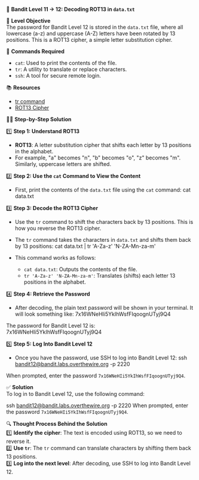 🏁 **Bandit Level 11 -> 12: Decoding ROT13 in `data.txt`**

🎯 **Level Objective**  
The password for Bandit Level 12 is stored in the `data.txt` file, where all lowercase (a-z) and uppercase (A-Z) letters have been rotated by 13 positions. This is a ROT13 cipher, a simple letter substitution cipher.

🔧 **Commands Required**

- `cat`: Used to print the contents of the file.
- `tr`: A utility to translate or replace characters.
- `ssh`: A tool for secure remote login.

📚 **Resources**

- [tr command](https://askubuntu.com/questions/1097761/changing-individual-letter-position-with-bash)
- [ROT13 Cipher](https://en.wikipedia.org/wiki/ROT13)

🧑‍💻 **Step-by-Step Solution**

1️⃣ **Step 1: Understand ROT13**

- **ROT13**: A letter substitution cipher that shifts each letter by 13 positions in the alphabet.
- For example, "a" becomes "n", "b" becomes "o", "z" becomes "m". Similarly, uppercase letters are shifted.

2️⃣ **Step 2: Use the `cat` Command to View the Content**

- First, print the contents of the `data.txt` file using the `cat` command:
  cat data.txt

3️⃣ **Step 3: Decode the ROT13 Cipher**

- Use the `tr` command to shift the characters back by 13 positions. This is how you reverse the ROT13 cipher.
- The `tr` command takes the characters in `data.txt` and shifts them back by 13 positions:
  cat data.txt | tr 'A-Za-z' 'N-ZA-Mn-za-m'

- This command works as follows:
  - `cat data.txt`: Outputs the contents of the file.
  - `tr 'A-Za-z' 'N-ZA-Mn-za-m'`: Translates (shifts) each letter 13 positions in the alphabet.

4️⃣ **Step 4: Retrieve the Password**

- After decoding, the plain text password will be shown in your terminal. It will look something like:
  7x16WNeHIi5YkIhWsfFIqoognUTyj9Q4

The password for Bandit Level 12 is:  
7x16WNeHIi5YkIhWsfFIqoognUTyj9Q4

5️⃣ **Step 5: Log Into Bandit Level 12**

- Once you have the password, use SSH to log into Bandit Level 12:
  ssh bandit12@bandit.labs.overthewire.org -p 2220

When prompted, enter the password `7x16WNeHIi5YkIhWsfFIqoognUTyj9Q4`.

✅ **Solution**  
To log in to Bandit Level 12, use the following command:

ssh bandit12@bandit.labs.overthewire.org -p 2220
When prompted, enter the password `7x16WNeHIi5YkIhWsfFIqoognUTyj9Q4`.

🔍 **Thought Process Behind the Solution**  
1️⃣ **Identify the cipher**: The text is encoded using ROT13, so we need to reverse it.  
2️⃣ **Use `tr`**: The `tr` command can translate characters by shifting them back 13 positions.  
3️⃣ **Log into the next level**: After decoding, use SSH to log into Bandit Level 12.
